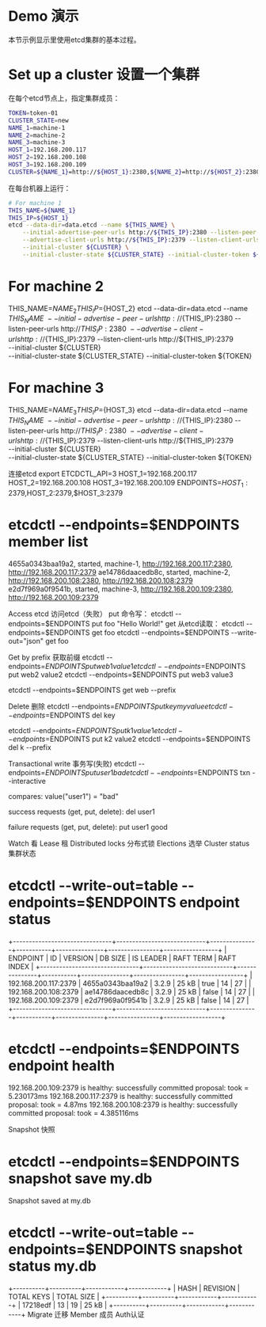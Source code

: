 # Demo 演示
本节示例显示里使用etcd集群的基本过程。

# Set up a cluster	设置一个集群
在每个etcd节点上，指定集群成员：
``` bash
TOKEN=token-01
CLUSTER_STATE=new
NAME_1=machine-1
NAME_2=machine-2
NAME_3=machine-3
HOST_1=192.168.200.117
HOST_2=192.168.200.108
HOST_3=192.168.200.109
CLUSTER=${NAME_1}=http://${HOST_1}:2380,${NAME_2}=http://${HOST_2}:2380,${NAME_3}=http://${HOST_3}:2380
```

在每台机器上运行：
``` bash
# For machine 1
THIS_NAME=${NAME_1}
THIS_IP=${HOST_1}
etcd --data-dir=data.etcd --name ${THIS_NAME} \
	--initial-advertise-peer-urls http://${THIS_IP}:2380 --listen-peer-urls http://${THIS_IP}:2380 \
	--advertise-client-urls http://${THIS_IP}:2379 --listen-client-urls http://${THIS_IP}:2379 \
	--initial-cluster ${CLUSTER} \
	--initial-cluster-state ${CLUSTER_STATE} --initial-cluster-token ${TOKEN}
```

# For machine 2
THIS_NAME=${NAME_2}
THIS_IP=${HOST_2}
etcd --data-dir=data.etcd --name ${THIS_NAME} \
	--initial-advertise-peer-urls http://${THIS_IP}:2380 --listen-peer-urls http://${THIS_IP}:2380 \
	--advertise-client-urls http://${THIS_IP}:2379 --listen-client-urls http://${THIS_IP}:2379 \
	--initial-cluster ${CLUSTER} \
	--initial-cluster-state ${CLUSTER_STATE} --initial-cluster-token ${TOKEN}

# For machine 3
THIS_NAME=${NAME_3}
THIS_IP=${HOST_3}
etcd --data-dir=data.etcd --name ${THIS_NAME} \
	--initial-advertise-peer-urls http://${THIS_IP}:2380 --listen-peer-urls http://${THIS_IP}:2380 \
	--advertise-client-urls http://${THIS_IP}:2379 --listen-client-urls http://${THIS_IP}:2379 \
	--initial-cluster ${CLUSTER} \
	--initial-cluster-state ${CLUSTER_STATE} --initial-cluster-token ${TOKEN}

连接etcd
export ETCDCTL_API=3
HOST_1=192.168.200.117
HOST_2=192.168.200.108
HOST_3=192.168.200.109
ENDPOINTS=$HOST_1:2379,$HOST_2:2379,$HOST_3:2379

# etcdctl --endpoints=$ENDPOINTS member list
4655a0343baa19a2, started, machine-1, http://192.168.200.117:2380, http://192.168.200.117:2379
ae14786daacedb8c, started, machine-2, http://192.168.200.108:2380, http://192.168.200.108:2379
e2d7f969a0f9541b, started, machine-3, http://192.168.200.109:2380, http://192.168.200.109:2379

Access etcd	访问etcd（失败）
put 命令写：
etcdctl --endpoints=$ENDPOINTS put foo "Hello World!"
get 从etcd读取：
etcdctl --endpoints=$ENDPOINTS get foo
etcdctl --endpoints=$ENDPOINTS --write-out="json" get foo

Get by prefix	获取前缀
etcdctl --endpoints=$ENDPOINTS put web1 value1
etcdctl --endpoints=$ENDPOINTS put web2 value2
etcdctl --endpoints=$ENDPOINTS put web3 value3

etcdctl --endpoints=$ENDPOINTS get web --prefix

Delete	删除
etcdctl --endpoints=$ENDPOINTS put key myvalue
etcdctl --endpoints=$ENDPOINTS del key

etcdctl --endpoints=$ENDPOINTS put k1 value1
etcdctl --endpoints=$ENDPOINTS put k2 value2
etcdctl --endpoints=$ENDPOINTS del k --prefix

Transactional write	 事务写(失败)
etcdctl --endpoints=$ENDPOINTS put user1 bad
etcdctl --endpoints=$ENDPOINTS txn --interactive

compares:
value("user1") = "bad"

success requests (get, put, delete):
del user1

failure requests (get, put, delete):
put user1 good

Watch	看
Lease	租
Distributed locks	分布式锁
Elections	选举
Cluster status	集群状态
# etcdctl --write-out=table --endpoints=$ENDPOINTS endpoint status
+-------------------------------+----------------------------+---------------+-----------+---------------+----------------+-----------------+
|       ENDPOINT    |        ID        | VERSION | DB SIZE | IS LEADER | RAFT TERM | RAFT INDEX |
+-------------------------------+----------------------------+---------------+-----------+---------------+----------------+-----------------+
| 192.168.200.117:2379 | 4655a0343baa19a2 |   3.2.9 |   25 kB |      true |        14 |         27 |
| 192.168.200.108:2379 | ae14786daacedb8c |   3.2.9 |   25 kB |     false |        14 |         27 |
| 192.168.200.109:2379 | e2d7f969a0f9541b |   3.2.9 |   25 kB |     false |        14 |         27 |
+-------------------------------+----------------------------+---------------+-----------+---------------+----------------+------------------+
# etcdctl --endpoints=$ENDPOINTS endpoint health
192.168.200.109:2379 is healthy: successfully committed proposal: took = 5.230173ms
192.168.200.117:2379 is healthy: successfully committed proposal: took = 4.87ms
192.168.200.108:2379 is healthy: successfully committed proposal: took = 4.385116ms

Snapshot	快照
# etcdctl --endpoints=$ENDPOINTS snapshot save my.db
Snapshot saved at my.db
# etcdctl --write-out=table --endpoints=$ENDPOINTS snapshot status my.db
+----------+----------+------------+------------+
|   HASH   | REVISION | TOTAL KEYS | TOTAL SIZE |
+----------+----------+------------+------------+
| 17218edf |       13 |         19 |      25 kB |
+----------+----------+------------+------------+
Migrate	迁移
Member	成员
Auth认证
